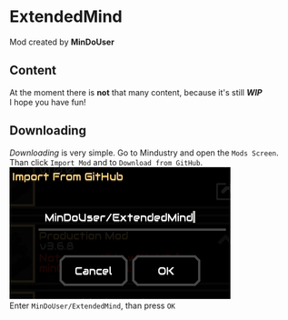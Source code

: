 # ExtendedMind
Mod created by **MinDoUser**
## Content
At the moment there is **not** that many content, because it's still ***WIP*** <br>
I hope you have fun!
## Downloading
*Downloading* is very simple. Go to Mindustry and open the `Mods Screen`. <br>
Than click `Import Mod` and to `Download from GitHub`. <br>
![Import](https://github.com/MinDoUser/ExtendedMind/blob/main/gitHub/ImportMod.png)<br>
Enter `MinDoUser/ExtendedMind`, than press `OK`
